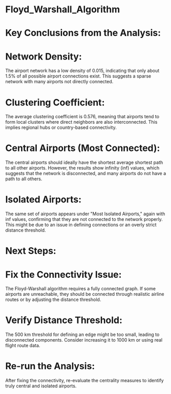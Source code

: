# Floyd_Warshall_Algorithm








# Key Conclusions from the Analysis:

# Network Density:
The airport network has a low density of 0.015, indicating that only about 1.5% of all possible airport connections exist. This suggests a sparse network with many airports not directly connected.

# Clustering Coefficient:
The average clustering coefficient is 0.576, meaning that airports tend to form local clusters where direct neighbors are also interconnected. This implies regional hubs or country-based connectivity.

# Central Airports (Most Connected):
The central airports should ideally have the shortest average shortest path to all other airports. However, the results show infinity (inf) values, which suggests that the network is disconnected, and many airports do not have a path to all others.

# Isolated Airports:
The same set of airports appears under "Most Isolated Airports," again with inf values, confirming that they are not connected to the network properly. This might be due to an issue in defining connections or an overly strict distance threshold.

# Next Steps:
# Fix the Connectivity Issue:
The Floyd-Warshall algorithm requires a fully connected graph. If some airports are unreachable, they should be connected through realistic airline routes or by adjusting the distance threshold.

# Verify Distance Threshold:
The 500 km threshold for defining an edge might be too small, leading to disconnected components. Consider increasing it to 1000 km or using real flight route data.

# Re-run the Analysis:
After fixing the connectivity, re-evaluate the centrality measures to identify truly central and isolated airports.
